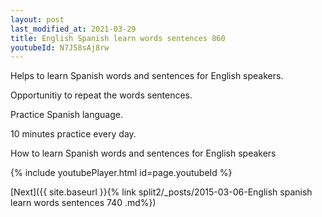 ```yaml
---
layout: post
last_modified_at: 2021-03-29
title: English Spanish learn words sentences 860 
youtubeId: N7J58sAj8rw
---
```

 
 
Helps to learn Spanish words and sentences for English speakers.

Opportunitiy to repeat the words sentences. 

Practice Spanish language. 
 
10 minutes practice every day. 
 
How to learn Spanish words and sentences for English speakers 
 
{% include youtubePlayer.html id=page.youtubeId %}
 
 
[Next]({{ site.baseurl }}{% link  split2/_posts/2015-03-06-English spanish learn words sentences 740 .md%})
 
